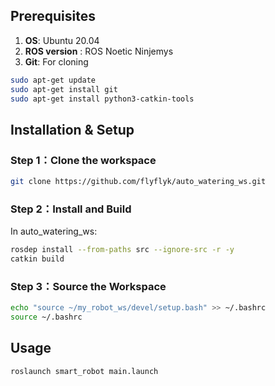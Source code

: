 ## Prerequisites

1. **OS**: Ubuntu 20.04
2. **ROS version** : ROS Noetic Ninjemys
3. **Git**: For cloning
```bash
sudo apt-get update
sudo apt-get install git
sudo apt-get install python3-catkin-tools
```
## Installation & Setup

### Step 1：Clone the workspace
```bash
git clone https://github.com/flyflyk/auto_watering_ws.git
```
### Step 2：Install and Build

In auto_watering_ws:
```bash
rosdep install --from-paths src --ignore-src -r -y
catkin build
``` 

### Step 3：Source the Workspace

```bash
echo "source ~/my_robot_ws/devel/setup.bash" >> ~/.bashrc
source ~/.bashrc
```

## Usage

```bash
roslaunch smart_robot main.launch